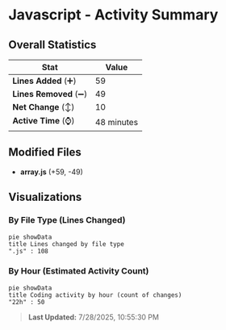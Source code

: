 # Javascript - Activity Summary 

## Overall Statistics

| Stat                   | Value                                                             |
| ---------------------- | ----------------------------------------------------------------- |
| **Lines Added** (➕)   | 59                                          |
| **Lines Removed** (➖) | 49                                        |
| **Net Change** (↕)    | 10                |
| **Active Time** (⌚)   | 48 minutes |


## Modified Files
- **array.js** (+59, -49)

## Visualizations

### By File Type (Lines Changed)

```mermaid
pie showData
title Lines changed by file type
".js" : 108
```

### By Hour (Estimated Activity Count)

```mermaid
pie showData
title Coding activity by hour (count of changes)
"22h" : 50
```


> **Last Updated:** 7/28/2025, 10:55:30 PM